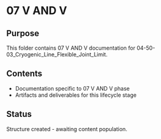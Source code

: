 # 07 V AND V

## Purpose
This folder contains 07 V AND V documentation for 04-50-03_Cryogenic_Line_Flexible_Joint_Limit.

## Contents
- Documentation specific to 07 V AND V phase
- Artifacts and deliverables for this lifecycle stage

## Status
Structure created - awaiting content population.
